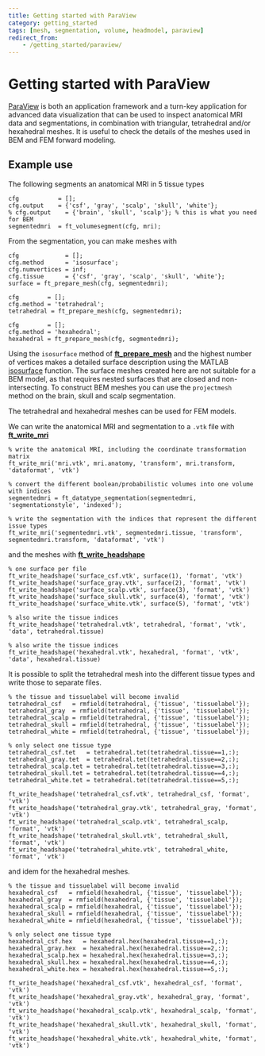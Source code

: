 ```yaml
---
title: Getting started with ParaView
category: getting_started
tags: [mesh, segmentation, volume, headmodel, paraview]
redirect_from:
    - /getting_started/paraview/
---
```


# Getting started with ParaView

[ParaView](https://www.paraview.org) is both an application framework and a turn-key application for advanced data visualization that can be used to inspect anatomical MRI data and segmentations, in combination with triangular, tetrahedral and/or hexahedral meshes. It is useful to check the details of the meshes used in BEM and FEM forward modeling.

## Example use

The following segments an anatomical MRI in 5 tissue types

    cfg           = [];
    cfg.output    = {'csf', 'gray', 'scalp', 'skull', 'white'};
    % cfg.output    = {'brain', 'skull', 'scalp'}; % this is what you need for BEM
    segmentedmri  = ft_volumesegment(cfg, mri);

From the segmentation, you can make meshes with

    cfg             = [];
    cfg.method      = 'isosurface';
    cfg.numvertices = inf;
    cfg.tissue      = {'csf', 'gray', 'scalp', 'skull', 'white'};
    surface = ft_prepare_mesh(cfg, segmentedmri);

    cfg        = [];
    cfg.method = 'tetrahedral';
    tetrahedral = ft_prepare_mesh(cfg, segmentedmri);

    cfg        = [];
    cfg.method = 'hexahedral';
    hexahedral = ft_prepare_mesh(cfg, segmentedmri);

Using the `isosurface` method of **[ft_prepare_mesh](/reference/ft_prepare_mesh)** and the highest number of vertices makes a detailed surface description using the MATLAB [isosurface](https://nl.mathworks.com/help/matlab/ref/isosurface.html) function. The surface meshes created here are not suitable for a BEM model, as that requires nested surfaces that are closed and non-intersecting. To construct BEM meshes you can use the `projectmesh` method on the brain, skull and scalp segmentation.

The tetrahedral and hexahedral meshes can be used for FEM models.

We can write the anatomical MRI and segmentation to a `.vtk` file with **[ft_write_mri](/reference/fileio/ft_write_mri)**

    % write the anatomical MRI, including the coordinate transformation matrix
    ft_write_mri('mri.vtk', mri.anatomy, 'transform', mri.transform, 'dataformat', 'vtk')

    % convert the different boolean/probabilistic volumes into one volume with indices
    segmentedmri = ft_datatype_segmentation(segmentedmri, 'segmentationstyle', 'indexed');

    % write the segmentation with the indices that represent the different issue types
    ft_write_mri('segmentedmri.vtk', segmentedmri.tissue, 'transform', segmentedmri.transform, 'dataformat', 'vtk')

and the meshes with **[ft_write_headshape](/reference/fileio/ft_write_headshape)**

    % one surface per file
    ft_write_headshape('surface_csf.vtk', surface(1), 'format', 'vtk')
    ft_write_headshape('surface_gray.vtk', surface(2), 'format', 'vtk')
    ft_write_headshape('surface_scalp.vtk', surface(3), 'format', 'vtk')
    ft_write_headshape('surface_skull.vtk', surface(4), 'format', 'vtk')
    ft_write_headshape('surface_white.vtk', surface(5), 'format', 'vtk')

    % also write the tissue indices
    ft_write_headshape('tetrahedral.vtk', tetrahedral, 'format', 'vtk', 'data', tetrahedral.tissue)

    % also write the tissue indices
    ft_write_headshape('hexahedral.vtk', hexahedral, 'format', 'vtk', 'data', hexahedral.tissue)

It is possible to split the tetrahedral mesh into the different tissue types and write those to separate files.

    % the tissue and tissuelabel will become invalid
    tetrahedral_csf   = rmfield(tetrahedral, {'tissue', 'tissuelabel'});
    tetrahedral_gray  = rmfield(tetrahedral, {'tissue', 'tissuelabel'});
    tetrahedral_scalp = rmfield(tetrahedral, {'tissue', 'tissuelabel'});
    tetrahedral_skull = rmfield(tetrahedral, {'tissue', 'tissuelabel'});
    tetrahedral_white = rmfield(tetrahedral, {'tissue', 'tissuelabel'});

    % only select one tissue type
    tetrahedral_csf.tet   = tetrahedral.tet(tetrahedral.tissue==1,:);
    tetrahedral_gray.tet  = tetrahedral.tet(tetrahedral.tissue==2,:);
    tetrahedral_scalp.tet = tetrahedral.tet(tetrahedral.tissue==3,:);
    tetrahedral_skull.tet = tetrahedral.tet(tetrahedral.tissue==4,:);
    tetrahedral_white.tet = tetrahedral.tet(tetrahedral.tissue==5,:);

    ft_write_headshape('tetrahedral_csf.vtk', tetrahedral_csf, 'format', 'vtk')
    ft_write_headshape('tetrahedral_gray.vtk', tetrahedral_gray, 'format', 'vtk')
    ft_write_headshape('tetrahedral_scalp.vtk', tetrahedral_scalp, 'format', 'vtk')
    ft_write_headshape('tetrahedral_skull.vtk', tetrahedral_skull, 'format', 'vtk')
    ft_write_headshape('tetrahedral_white.vtk', tetrahedral_white, 'format', 'vtk')

and idem for the hexahedral meshes.

    % the tissue and tissuelabel will become invalid
    hexahedral_csf   = rmfield(hexahedral, {'tissue', 'tissuelabel'});
    hexahedral_gray  = rmfield(hexahedral, {'tissue', 'tissuelabel'});
    hexahedral_scalp = rmfield(hexahedral, {'tissue', 'tissuelabel'});
    hexahedral_skull = rmfield(hexahedral, {'tissue', 'tissuelabel'});
    hexahedral_white = rmfield(hexahedral, {'tissue', 'tissuelabel'});

    % only select one tissue type
    hexahedral_csf.hex   = hexahedral.hex(hexahedral.tissue==1,:);
    hexahedral_gray.hex  = hexahedral.hex(hexahedral.tissue==2,:);
    hexahedral_scalp.hex = hexahedral.hex(hexahedral.tissue==3,:);
    hexahedral_skull.hex = hexahedral.hex(hexahedral.tissue==4,:);
    hexahedral_white.hex = hexahedral.hex(hexahedral.tissue==5,:);

    ft_write_headshape('hexahedral_csf.vtk', hexahedral_csf, 'format', 'vtk')
    ft_write_headshape('hexahedral_gray.vtk', hexahedral_gray, 'format', 'vtk')
    ft_write_headshape('hexahedral_scalp.vtk', hexahedral_scalp, 'format', 'vtk')
    ft_write_headshape('hexahedral_skull.vtk', hexahedral_skull, 'format', 'vtk')
    ft_write_headshape('hexahedral_white.vtk', hexahedral_white, 'format', 'vtk')
